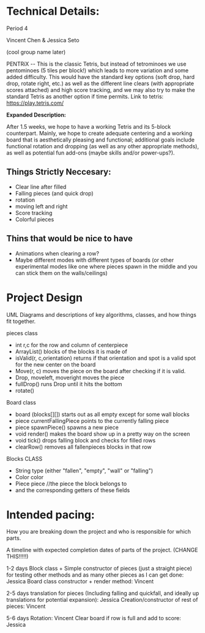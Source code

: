 
# Technical Details:
Period 4

Vincent Chen & Jessica Seto

(cool group name later)

PENTRiX -- This is the classic Tetris, but instead of tetrominoes we use pentominoes (5 tiles per block!) which leads to more variation and some added difficulty. This would have the standard key options (soft drop, hard drop, rotate right, etc.) as well as the different line clears (with appropriate scores attached) and high score tracking, and we may also try to make the standard Tetris as another option if time permits. Link to tetris: https://play.tetris.com/

**Expanded Description:**

After 1.5 weeks, we hope to have a working Tetris and its 5-block counterpart. Mainly, we hope to create adequate centering and a working board that is aesthetically pleasing and functional; additional goals include functional rotation and dropping (as well as any other appropriate methods), as well as potential fun add-ons (maybe skills and/or power-ups?). 

## Things Strictly Neccesary:
- Clear line after filled
- Falling pieces (and quick drop)
- rotation
- moving left and right
- Score tracking
- Colorful pieces

## Thins that would be nice to have
- Animations when clearing a row?
- Maybe different modes with different types of boards (or other experimental modes like one where pieces spawn in the middle and you can stick them on the walls/ceilings)
 
# Project Design

UML Diagrams and descriptions of key algorithms, classes, and how things fit together.

pieces class
- int r,c for the row and column of centerpiece
- ArrayList<Block>() blocks of the blocks it is made of
- isValid(r, c,orientation) returns if that orientation and spot is a valid spot for the new center on the board
- Move(r, c) moves the piece on  the board after checking if it is valid.
- Drop, moveleft, moveright moves the piece
- fullDrop() runs Drop until it hits the bottom
- rotate() 


Board class 
- board (blocks[][]) starts out as all empty except for some wall blocks
- piece currentFallingPiece points to the currently falling piece
- piece spawnPiece() spawns a new piece
- void render() makes the board show up in a pretty way on the screen
- void tick() drops falling block and checks for filled rows
- clearRow() removes all fallenpieces blocks in that row

Blocks CLASS
- String type (either "fallen", "empty", "wall" or "falling")
- Color color
- Piece piece //the piece the block belongs to
- and the corresponding getters of these fields
    
# Intended pacing:

How you are breaking down the project and who is responsible for which parts.

A timeline with expected completion dates of parts of the project. (CHANGE THIS!!!!!)

1-2 days
Block class + Simple constructor of pieces (just a straight piece) for testing other methods and as many other pieces as I can get done: Jessica
Board class constructor + render method: Vincent

2-5 days
translation for pieces (Including falling and quickfall, and ideally up translations for potential expansion): Jessica
Creation/constructor of rest of pieces: Vincent

5-6 days
Rotation: Vincent
Clear board if row is full and add to score: Jessica

